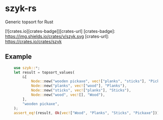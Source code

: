 # szyk-rs
Generic topsort for Rust

[![crates.io][crates-badge]][crates-url]
[crates-badge]: https://img.shields.io/crates/v/szyk.svg
[crates-url]: https://crates.io/crates/szyk


## Example
```rust
    use szyk::*;
    let result = topsort_values(
        &[
            Node::new("wooden pickaxe", vec!["planks", "sticks"], "Pickaxe"),
            Node::new("planks", vec!["wood"], "Planks"),
            Node::new("sticks", vec!["planks"], "Sticks"),
            Node::new("wood", vec![], "Wood"),
        ],
        "wooden pickaxe",
    );
    assert_eq!(result, Ok(vec!["Wood", "Planks", "Sticks", "Pickaxe"]));
```
